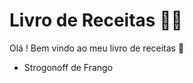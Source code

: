 # Livro de Receitas :woman_cook:	

Olá ! Bem vindo ao meu livro de receitas :wave:

- Strogonoff de Frango
